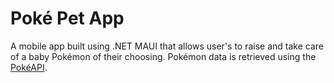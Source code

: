 # Poké Pet App

A mobile app built using .NET MAUI that allows user's to raise and take care of a baby Pokémon of their choosing. Pokémon data is retrieved using the [PokéAPI](https://pokeapi.co/).